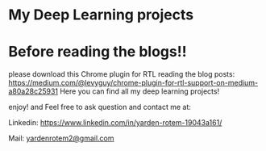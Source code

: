 # My Deep Learning projects
# Before reading the blogs!! 

please download this Chrome plugin for RTL reading the blog posts:
https://medium.com/@levyguy/chrome-plugin-for-rtl-support-on-medium-a80a28c25931
Here you can find all my deep learning projects!

enjoy! and Feel free to ask question and contact me at:

Linkedin: https://www.linkedin.com/in/yarden-rotem-19043a161/


Mail: yardenrotem2@gmail.com
